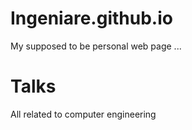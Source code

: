 # Ingeniare.github.io

My supposed to be personal web page ...


# Talks 

All related to computer engineering 
